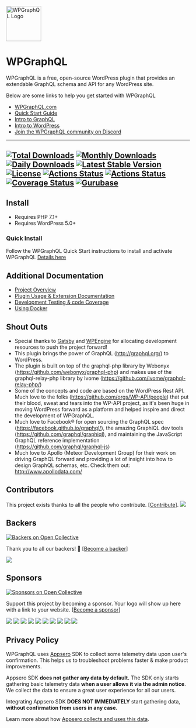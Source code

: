 <img src="./img/logo.png" alt="WPGraphQL Logo" width="96" height="96" style="max-width: 96px; max-height: 96px;">

# WPGraphQL

WPGraphQL is a free, open-source WordPress plugin that provides an extendable GraphQL schema and API for any WordPress site.

Below are some links to help you get started with WPGraphQL

- <a href="https://www.wpgraphql.com" target="_blank">WPGraphQL.com</a>
- <a href="https://wpgraphql.com/docs/quick-start" target="_blank">Quick Start Guide</a>
- <a href="https://wpgraphql.com/docs/intro-to-graphql" target="_blank">Intro to GraphQL</a>
- <a href="https://wpgraphql.com/docs/intro-to-wordpress" target="_blank">Intro to WordPress</a>
- <a href="https://discord.gg/AGVBqqyaUY" target="_blank">Join the WPGraphQL community on Discord</a>

-----

[![Total Downloads](https://poser.pugx.org/wp-graphql/wp-graphql/downloads)](https://packagist.org/packages/wp-graphql/wp-graphql)
[![Monthly Downloads](https://poser.pugx.org/wp-graphql/wp-graphql/d/monthly)](https://packagist.org/packages/wp-graphql/wp-graphql)
[![Daily Downloads](https://poser.pugx.org/wp-graphql/wp-graphql/d/daily)](https://packagist.org/packages/wp-graphql/wp-graphql)
[![Latest Stable Version](https://poser.pugx.org/wp-graphql/wp-graphql/v/stable)](https://packagist.org/packages/wp-graphql/wp-graphql)
[![License](https://poser.pugx.org/wp-graphql/wp-graphql/license)](https://packagist.org/packages/wp-graphql/wp-graphql)
[![Actions Status](https://github.com/wp-graphql/wp-graphql/workflows/Testing%20Integration/badge.svg)](https://github.com/wp-graphql/wp-graphql/actions?query=workflow%3A%22Testing+Integration%22) [![Actions Status](https://github.com/wp-graphql/wp-graphql/workflows/WordPress%20Coding%20Standards/badge.svg)](https://github.com/wp-graphql/wp-graphql/actions?query=workflow%3A%22WordPress+Coding+Standards%22)
[![Coverage Status](https://coveralls.io/repos/github/wp-graphql/wp-graphql/badge.svg)](https://coveralls.io/github/wp-graphql/wp-graphql)
[![Gurubase](https://img.shields.io/badge/Gurubase-Ask%20WPGraphQL%20Guru-006BFF)](https://gurubase.io/g/wpgraphql)
-----

## Install

- Requires PHP 7.1+
- Requires WordPress 5.0+

### Quick Install

Follow the WPGraphQL Quick Start instructions to install and activate WPGraphQL
[Details here](https://wpgraphql.com/docs/quick-start/)

## Additional Documentation

- [Project Overview](https://www.wpgraphql.com/docs/introduction)
- [Plugin Usage & Extension Documentation](https://www.wpgraphql.com/docs/interacting-with-wpgraphql)
- [Development Testing & code Coverage](https://www.wpgraphql.com/docs/testing/#testing-locally-with-codeception)
- [Using Docker](https://www.wpgraphql.com/docs/testing/#testing-with-docker)

## Shout Outs

- Special thanks to [Gatsby](http://gatsbyjs.com) and [WPEngine](https://wpengine.com) for allocating development resources to push the project forward!
- This plugin brings the power of GraphQL (<http://graphql.org/>) to WordPress.
- The plugin is built on top of the graphql-php library by Webonyx (<https://github.com/webonyx/graphql-php>) and makes use
of the graphql-relay-php library by Ivome (<https://github.com/ivome/graphql-relay-php/>)
- Some of the concepts and code are based on the WordPress Rest API. Much love to the folks (<https://github.com/orgs/WP-API/people>)
that put their blood, sweat and tears into the WP-API project, as it's been huge in moving WordPress forward as a
platform and helped inspire and direct the development of WPGraphQL.
- Much love to Facebook® for open sourcing the GraphQL spec (<https://facebook.github.io/graphql/>), the amazing GraphiQL
dev tools (<https://github.com/graphql/graphiql>), and maintaining the JavaScript GraphQL reference
implementation (<https://github.com/graphql/graphql-js>)
- Much love to Apollo (Meteor Development Group) for their work on driving GraphQL forward and providing a lot of insight
into how to design GraphQL schemas, etc. Check them out: <http://www.apollodata.com/>

## Contributors

This project exists thanks to all the people who contribute. [[Contribute](.github/CONTRIBUTING.md)].
<a href="https://github.com/wp-graphql/wp-graphql/graphs/contributors"><img src="https://opencollective.com/wp-graphql/contributors.svg?width=890&button=false" /></a>

## Backers

[![Backers on Open Collective](https://opencollective.com/wp-graphql/backers/badge.svg)](#backers)

Thank you to all our backers! 🙏 [[Become a backer](https://opencollective.com/wp-graphql#backer)]

<a href="https://opencollective.com/wp-graphql#backers" target="_blank"><img src="https://opencollective.com/wp-graphql/backers.svg?width=890"></a>

## Sponsors

[![Sponsors on Open Collective](https://opencollective.com/wp-graphql/sponsors/badge.svg)](#sponsors)

Support this project by becoming a sponsor. Your logo will show up here with a link to your website. [[Become a sponsor](https://opencollective.com/wp-graphql#sponsor)]

<a href="https://opencollective.com/wp-graphql/sponsor/0/website" target="_blank"><img src="https://opencollective.com/wp-graphql/sponsor/0/avatar.svg"></a>
<a href="https://opencollective.com/wp-graphql/sponsor/1/website" target="_blank"><img src="https://opencollective.com/wp-graphql/sponsor/1/avatar.svg"></a>
<a href="https://opencollective.com/wp-graphql/sponsor/2/website" target="_blank"><img src="https://opencollective.com/wp-graphql/sponsor/2/avatar.svg"></a>
<a href="https://opencollective.com/wp-graphql/sponsor/3/website" target="_blank"><img src="https://opencollective.com/wp-graphql/sponsor/3/avatar.svg"></a>
<a href="https://opencollective.com/wp-graphql/sponsor/4/website" target="_blank"><img src="https://opencollective.com/wp-graphql/sponsor/4/avatar.svg"></a>
<a href="https://opencollective.com/wp-graphql/sponsor/5/website" target="_blank"><img src="https://opencollective.com/wp-graphql/sponsor/5/avatar.svg"></a>
<a href="https://opencollective.com/wp-graphql/sponsor/6/website" target="_blank"><img src="https://opencollective.com/wp-graphql/sponsor/6/avatar.svg"></a>
<a href="https://opencollective.com/wp-graphql/sponsor/7/website" target="_blank"><img src="https://opencollective.com/wp-graphql/sponsor/7/avatar.svg"></a>
<a href="https://opencollective.com/wp-graphql/sponsor/8/website" target="_blank"><img src="https://opencollective.com/wp-graphql/sponsor/8/avatar.svg"></a>
<a href="https://opencollective.com/wp-graphql/sponsor/9/website" target="_blank"><img src="https://opencollective.com/wp-graphql/sponsor/9/avatar.svg"></a>

## Privacy Policy

WPGraphQL uses [Appsero](https://appsero.com) SDK to collect some telemetry data upon user's confirmation. This helps us to troubleshoot problems faster & make product improvements.

Appsero SDK **does not gather any data by default.** The SDK only starts gathering basic telemetry data **when a user allows it via the admin notice**. We collect the data to ensure a great user experience for all our users.

Integrating Appsero SDK **DOES NOT IMMEDIATELY** start gathering data, **without confirmation from users in any case.**

Learn more about how [Appsero collects and uses this data](https://appsero.com/privacy-policy/).
